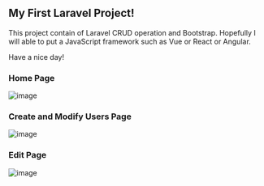 ## My First Laravel Project!

This project contain of Laravel CRUD operation and Bootstrap. Hopefully I will able to put a JavaScript framework such as Vue or React or Angular.

Have a nice day!

### Home Page
![image](https://user-images.githubusercontent.com/88417303/141823148-15d601e7-9656-4a44-bdc7-31a80edadb02.png)

### Create and Modify Users Page
![image](https://user-images.githubusercontent.com/88417303/141823185-70d2999f-9426-42f7-841d-fabe887a0340.png)

### Edit Page
![image](https://user-images.githubusercontent.com/88417303/141823237-a9b6d8d5-ad50-4fe8-bb92-d8041d73c1a5.png)

